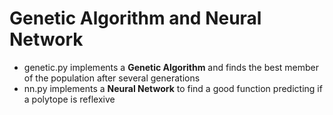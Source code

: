 # Genetic Algorithm and Neural Network
- genetic.py implements a **Genetic Algorithm** and finds the best member of the population after several generations
- nn.py implements a __Neural Network__ to find a good function predicting if a polytope is reflexive
